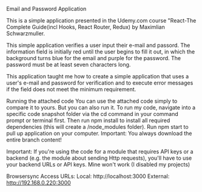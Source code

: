 Email and Password Application

This is a simple application presented in the Udemy.com course "React-The Complete Guide(incl Hooks, React Router, Redux)
by Maximlian Schwarzmuller.


This simple application verifies a user input their e-mail and passord.
The information field is initially red until the user begins to fill it out, in which the background turns blue for the email and purple for the password.
The password must be at least seven characters long.

This application taught me how to create a simple application that uses a user's e-mail and password for verification and to execute error messages if the field does not meet the minimum requirement.


Running the attached code You can use the attached code simply to compare it to yours. But you can also run it. To run my code, navigate into a specific code snapshot folder via the cd command in your command prompt or terminal first. Then run npm install to install all required dependencies (this will create a /node_modules folder). Run npm start to pull up application on your computer. Important: You always download the entire branch content!

Important: If you're using the code for a module that requires API keys or a backend (e.g. the module about sending Http requests), you'll have to use your backend URLs or API keys. Mine won't work (I disabled my projects)

Browsersync Access URLs: Local: http://localhost:3000 External: http://192.168.0.220:3000
